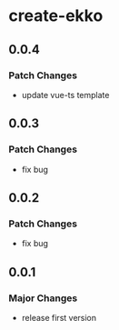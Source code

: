 # create-ekko

## 0.0.4

### Patch Changes

- update vue-ts template

## 0.0.3

### Patch Changes

- fix bug

## 0.0.2

### Patch Changes

- fix bug

## 0.0.1

### Major Changes

- release first version
